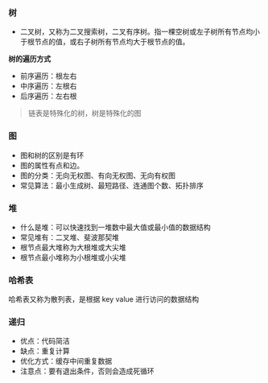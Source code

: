 ### 树

- 二叉树，又称为二叉搜索树，二叉有序树。指一棵空树或左子树所有节点均小于根节点的值，或右子树所有节点均大于根节点的值。

**树的遍历方式**

- 前序遍历：根左右
- 中序遍历：左根右
- 后序遍历：左右根

> 链表是特殊化的树，树是特殊化的图


### 图

- 图和树的区别是有环
- 图的属性有点和边。
- 图的分类：无向无权图、有向无权图、无向有权图
- 常见算法：最小生成树、最短路径、连通图个数、拓扑排序

### 堆

- 什么是堆：可以快速找到一堆数中最大值或最小值的数据结构
- 常见堆有：二叉堆、斐波那契堆
- 根节点最大堆称为大根堆或大尖堆
- 根节点最小堆称为小根堆或小尖堆

### 哈希表

哈希表又称为散列表，是根据 key value 进行访问的数据结构

### 递归

- 优点：代码简洁
- 缺点：重复计算
- 优化方式：缓存中间重复数据
- 注意点：要有退出条件，否则会造成死循环